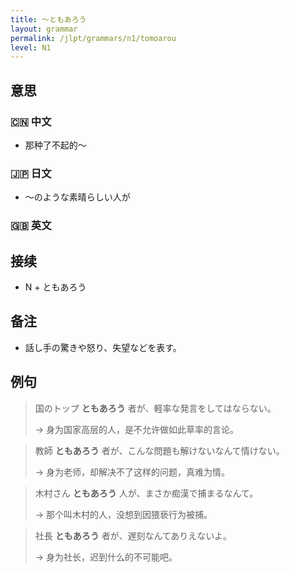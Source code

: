 ```yaml
---
title: 〜ともあろう
layout: grammar
permalink: /jlpt/grammars/n1/tomoarou
level: N1
---
```


## 意思

### 🇨🇳 中文

- 那种了不起的〜

### 🇯🇵 日文

- 〜のような素晴らしい人が

### 🇬🇧 英文


## 接续

- N + ともあろう

## 备注

- 話し手の驚きや怒り、失望などを表す。

## 例句

> 国のトップ **ともあろう** 者が、軽率な発言をしてはならない。
>
> → 身为国家高层的人，是不允许做如此草率的言论。

> 教師 **ともあろう** 者が、こんな問題も解けないなんて情けない。
>
> → 身为老师，却解决不了这样的问题，真难为情。

> 木村さん **ともあろう** 人が、まさか痴漢で捕まるなんて。
>
> → 那个叫木村的人，没想到因猥亵行为被捕。

> 社長 **ともあろう** 者が、遅刻なんてありえないよ。
>
> → 身为社长，迟到什么的不可能吧。

